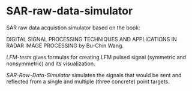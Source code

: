 # SAR-raw-data-simulator

SAR raw data acquistion simulator based on the book:

DIGITAL SIGNAL PROCESSING TECHNIQUES AND APPLICATIONS IN RADAR IMAGE PROCESSING by Bu-Chin Wang.

*LFM-tests* gives formulas for creating LFM pulsed signal (symmetric and nonsymmetric) and its visualization.

*SAR-Raw-Data-Simulator* simulates the signals that would be sent and reflected from a single and multiple (three concrete) point targets.

